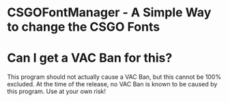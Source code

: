 # CSGOFontManager - A Simple Way to change the CSGO Fonts
#
# Can I get a VAC Ban for this?
This program should not actually cause a VAC Ban, but this cannot be 100% excluded. At the time of the release, no VAC Ban is known to be caused by this program. 
Use at your own risk!


